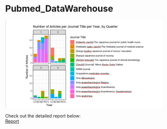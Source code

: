 # Pubmed_DataWarehouse

![Datawarehouse](DataWarehouse.png)

Check out the detailed report below:
<br>
[Report](AnalyzeDataRohit.pdf)
